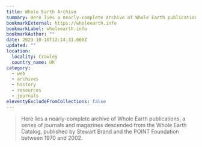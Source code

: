 ```yaml
---
title: Whole Earth Archive
summary: Here lies a nearly-complete archive of Whole Earth publications, a series of journals and magazines descended from the Whole Earth Catalog, published by Stewart Brand and the POINT Foundation between 1970 and 2002.
bookmarkExternal: https://wholeearth.info
bookmarkLabel: wholeearth.info
bookmarkAuthor: ""
date: 2023-10-16T12:14:31.666Z
updated: ""
location:
  locality: Crawley
  country_name: UK
category:
  - web
  - archives
  - history
  - resources
  - journals
eleventyExcludeFromCollections: false
---
```


> Here lies a nearly-complete archive of Whole Earth publications, a series of journals and magazines descended from the Whole Earth Catalog, published by Stewart Brand and the POINT Foundation between 1970 and 2002.
